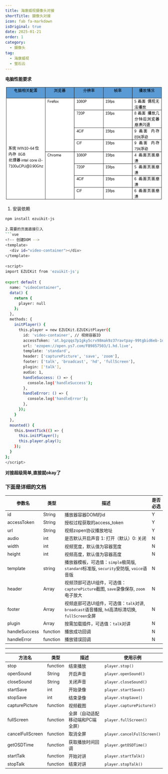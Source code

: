 ```yaml
---
title: 海康威视摄像头对接
shortTitle: 摄像头对接
icon: fab fa-markdown
isOriginal: true
date: 2025-01-21
order: 1
category:
  - 摄像头
tag:
  - 海康威视
  - 萤石云
---
```


**电脑性能要求**

![alt text](image.png)

1. 安装依赖
```sh
npm install ezuikit-js

2.需要的页面直接引入
```vue
<!-- 创建DOM -->
<template>
  <div id="video-container"></div>
</template>

<script>
import EZUIKit from 'ezuikit-js';

export default {
  name: "videoContainer",
  data() {
    return {
      player: null
    };
  },
  methods: {
    initPlayer() {
      this.player = new EZUIKit.EZUIKitPlayer({
        id: 'video-container', // 视频容器ID
        accessToken: 'at.bgzqqs7p1gky5crv98mak9z37ravtpay-99tgbid6eb-1ddkfmr-ymyxl39lx',
        url: 'ezopen://open.ys7.com/FB9857503/1.hd.live',
        template: 'standard',
        header: ['capturePicture', 'save', 'zoom'],
        footer: ['talk', 'broadcast', 'hd', 'fullScreen'],
        plugin: ['talk'],
        audio: 1,
        handleSuccess: () => {
          console.log('handleSuccess');
        },
        handleError: () => {
          console.log('handleError');
        },
      });
    }
  },
  mounted() {
    this.$nextTick(() => {
      this.initPlayer();
      this.player.play();
    });
  }
};
</script>
```

**对接超级简单,直接就okay了**

### 下面是详细的文档
| 参数名        | 类型     | 描述                                                                                            | 是否必选 |
| ------------- | -------- | ----------------------------------------------------------------------------------------------- | -------- |
| id            | String   | 播放器容器DOM的id                                                                               | Y        |
| accessToken   | String   | 授权过程获取的access_token                                                                      | Y        |
| url           | String   | 视频zopen协议播放地址                                                                           | Y        |
| audio         | int      | 是否默认开启声音 1: 打开（默认）0: 关闭                                                         | N        |
| width         | int      | 视频宽度，默认值为容器宽度                                                                      | N        |
| height        | int      | 视频高度，默认值为容器高度                                                                      | N        |
| template      | string   | 播放器模板，可选值：`simple`极简版, `standard`标准版, `security`安防版, `voice`语音版           | N        |
| header        | Array    | 视频顶部可选UI组件，可选值：`capturePicture`截图, `save`录像保存, `zoom`电子放大                | N        |
| footer        | Array    | 视频底部可选UI组件，可选值：`talk`对讲, `broadcast`语音播报, `hd`高清标清切换, `fullScreen`全屏 | N        |
| plugin        | Array    | 按需加载插件，可选值：`talk`对讲                                                                | N        |
| handleSuccess | function | 播放成功回调                                                                                    | N        |
| handleError   | function | 播放错误回调                                                                                    | N        |

---

| 方法名           | 类型     | 描述                             | 使用示例                    |
| ---------------- | -------- | -------------------------------- | --------------------------- |
| stop             | function | 结束播放                         | `player.stop()`             |
| openSound        | String   | 开启声音                         | `player.openSound()`        |
| closeSound       | String   | 关闭声音                         | `player.closeSound()`       |
| startSave        | int      | 开始录像                         | `player.startSave()`        |
| stopSave         | int      | 结束录像                         | `player.stopSave()`         |
| capturePicture   | function | 视频截图                         | `player.capturePicture()`   |
| fullScreen       | function | 全屏（自动适配移动端和PC端全屏） | `player.fullScreen()`       |
| cancelFullScreen | function | 取消全屏                         | `player.cancelFullScreen()` |
| getOSDTime       | function | 获取播放时间回调                 | `player.getOSDTime()`       |
| startTalk        | function | 开始对讲                         | `player.startTalk()`        |
| stopTalk         | function | 结束对讲                         | `player.stopTalk()`         |